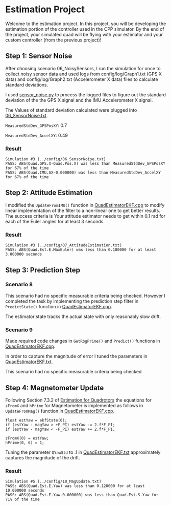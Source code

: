 # Estimation Project

Welcome to the estimation project. In this project, you will be developing the estimation portion of the controller used in the CPP simulator. By the end of the project, your simulated quad will be flying with your estimator and your custom controller (from the previous project)!

## Step 1: Sensor Noise

After choosing scenario 06_NoisySensors, I run the simulation for once to collect noisy sensor data and used logs from config/log/Graph1.txt (GPS X data) and config/log/Graph2.txt (Accelerometer X data) files to calculate standard deviations.

I used [sensor_noise.py](./sensor_noise.py) to process the logged files to figure out the standard deviation of the the GPS X signal and the IMU Accelerometer X signal.

The Values of standard deviation calculated were plugged into [06_SensorNoise.txt](./config/06_SensorNoise.txt). 

`MeasuredStdDev_GPSPosXY`: 0.7

`MeasuredStdDev_AccelXY`: 0.49

### Result

```
Simulation #3 (../config/06_SensorNoise.txt)
PASS: ABS(Quad.GPS.X-Quad.Pos.X) was less than MeasuredStdDev_GPSPosXY for 67% of the time
PASS: ABS(Quad.IMU.AX-0.000000) was less than MeasuredStdDev_AccelXY for 67% of the time
```

## Step 2: Attitude Estimation

I modified the `UpdateFromIMU()` function in [QuadEstimatorEKF.cpp](./src/QuadEstimatorEKF.cpp) to modify linear implementation of the filter to a non-linear one to get better results. The success criteria is Your attitude estimator needs to get within 0.1 rad for each of the Euler angles for at least 3 seconds.

### Result

```
Simulation #3 (../config/07_AttitudeEstimation.txt)
PASS: ABS(Quad.Est.E.MaxEuler) was less than 0.100000 for at least 3.000000 seconds
```

## Step 3: Prediction Step

### Scenario 8

This scenario had no specific measurable criteria being checked. However I completed the task by implementing the prediction step filter in `PredictState()` function in [QuadEstimatorEKF.cpp](./src/QuadEstimatorEKF.cpp).

The estimator state tracks the actual state with only reasonably slow drift.

### Scenario 9

Made required code changes in `GetRbgPrime()` and `Predict()` functions in [QuadEstimatorEKF.cpp](./src/QuadEstimatorEKF.cpp).


In order to capture the magnitude of error I tuned the parameters in [QuadEstimatorEKF.txt](./config/QuadEstimatorEKF.txt).

This scenario had no specific measurable criteria being checked

## Step 4: Magnetometer Update

Following Section 7.3.2 of [Estimation for Quadrotors](https://www.overleaf.com/read/vymfngphcccj#/54894644/) the equations for `zFromX` and `hPrime` for Magnetometer is implemented as follows in `UpdateFromMag()` function in [QuadEstimatorEKF.cpp](./src/QuadEstimatorEKF.cpp).

```
float estYaw = ekfState(6);
if (estYaw - magYaw > +F_PI) estYaw -= 2.f*F_PI;
if (estYaw - magYaw < -F_PI) estYaw += 2.f*F_PI;

zFromX(0) = estYaw;
hPrime(0, 6) = 1;
```

Tuning the parameter `QYawStd` to .1 in [QuadEstimatorEKF.txt](./config/QuadEstimatorEKF.txt) approximately captures the magnitude of the drift.

### Result

```
Simulation #5 (../config/10_MagUpdate.txt)
PASS: ABS(Quad.Est.E.Yaw) was less than 0.120000 for at least 10.000000 seconds
PASS: ABS(Quad.Est.E.Yaw-0.000000) was less than Quad.Est.S.Yaw for 71% of the time
```

